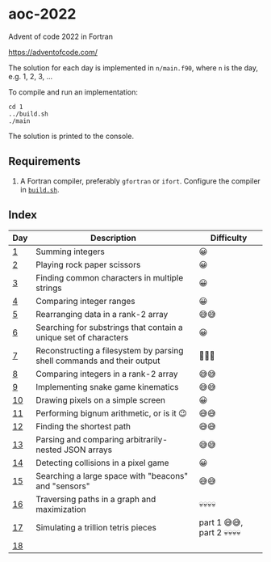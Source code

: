 
# aoc-2022

Advent of code 2022 in Fortran

https://adventofcode.com/

The solution for each day is implemented in `n/main.f90`, where `n` is the day, e.g. 1, 2, 3, ...

To compile and run an implementation:

    cd 1
    ../build.sh
    ./main

The solution is printed to the console.

## Requirements

1. A Fortran compiler, preferably `gfortran` or `ifort`.  Configure the compiler in [`build.sh`](build.sh).

## Index

| Day | Description | Difficulty |
|-----|-------------|------------|
|   [1](1) | Summing integers | 😀 |
|   [2](2) | Playing rock paper scissors | 😀 |
|   [3](3) | Finding common characters in multiple strings | 😀 |
|   [4](4) | Comparing integer ranges | 😀 |
|   [5](5) | Rearranging data in a rank-2 array | 😅😅 |
|   [6](6) | Searching for substrings that contain a unique set of characters | 😀 |
|   [7](7) | Reconstructing a filesystem by parsing shell commands and their output | 🥵🥵🥵 |
|   [8](8) | Comparing integers in a rank-2 array | 😅😅 |
|   [9](9) | Implementing snake game kinematics | 😅😅 |
| [10](10) | Drawing pixels on a simple screen | 😀 |
| [11](11) | Performing bignum arithmetic, or is it 😉 | 😅😅  |
| [12](12) | Finding the shortest path | 😅😅  |
| [13](13) | Parsing and comparing arbitrarily-nested JSON arrays | 😅😅  |
| [14](14) | Detecting collisions in a pixel game | 😀 |
| [15](15) | Searching a large space with "beacons" and "sensors" | 😅😅 |
| [16](16) | Traversing paths in a graph and maximization | 💀💀💀💀 |
| [17](17) | Simulating a trillion tetris pieces | part 1 😅😅, part 2 💀💀💀💀 |
| [18](18) | | |

